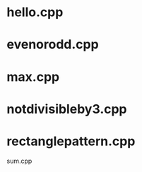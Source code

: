 
# hello.cpp

# evenorodd.cpp

# max.cpp

# notdivisibleby3.cpp

# rectanglepattern.cpp

sum.cpp



